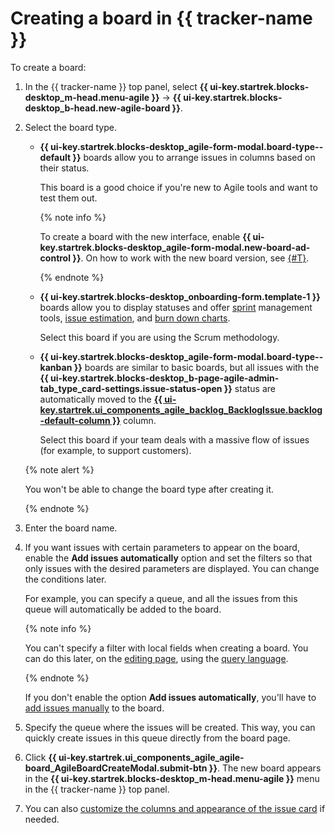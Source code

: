 # Creating a board in {{ tracker-name }}

To create a board:

1. In the {{ tracker-name }} top panel, select **{{ ui-key.startrek.blocks-desktop_m-head.menu-agile }}** → **{{ ui-key.startrek.blocks-desktop_b-head.new-agile-board }}**.

1. Select the board type.

   - **{{ ui-key.startrek.blocks-desktop_agile-form-modal.board-type--default }}** boards allow you to arrange issues in columns based on their status.

        This board is a good choice if you're new to Agile tools and want to test them out.

        {% note info %}

        To create a board with the new interface, enable **{{ ui-key.startrek.blocks-desktop_agile-form-modal.new-board-ad-control }}**. On how to work with the new board version, see [{#T}](agile-new.md).

        {% endnote %}

   - **{{ ui-key.startrek.blocks-desktop_onboarding-form.template-1 }}** boards allow you to display statuses and offer [sprint](agile.md#dlen_sprint) management tools, [issue estimation](planning-poker.md), and [burn down charts](agile.md#dlen_burndown).

        Select this board if you are using the Scrum methodology.

   - **{{ ui-key.startrek.blocks-desktop_agile-form-modal.board-type--kanban }}** boards are similar to basic boards, but all issues with the **{{ ui-key.startrek.blocks-desktop_b-page-agile-admin-tab_type_card-settings.issue-status-open }}** status are automatically moved to the [**{{ ui-key.startrek.ui_components_agile_backlog_BacklogIssue.backlog-default-column }}**](agile.md#dlen_backlog) column.

        Select this board if your team deals with a massive flow of issues (for example, to support customers).

   {% note alert %}

   You won't be able to change the board type after creating it.

   {% endnote %}

1. Enter the board name.

1. If you want issues with certain parameters to appear on the board, enable the **Add issues automatically** option and set the filters so that only issues with the desired parameters are displayed. You can change the conditions later.

   For example, you can specify a queue, and all the issues from this queue will automatically be added to the board.

   {% note info %}

   You can't specify a filter with local fields when creating a board. You can do this later, on the [editing page](edit-agile-board.md#board-settings), using the [query language](../user/query-filter.md).

   {% endnote %}

   If you don't enable the option **Add issues automatically**, you'll have to [add issues manually](../user/agile.md#add-tasks) to the board.

1. Specify the queue where the issues will be created. This way, you can quickly create issues in this queue directly from the board page.

1. Click **{{ ui-key.startrek.ui_components_agile_agile-board_AgileBoardCreateModal.submit-btn }}**. The new board appears in the **{{ ui-key.startrek.blocks-desktop_m-head.menu-agile }}** menu in the {{ tracker-name }} top panel.

1. You can also [customize the columns and appearance of the issue card](edit-agile-board.md) if needed.
